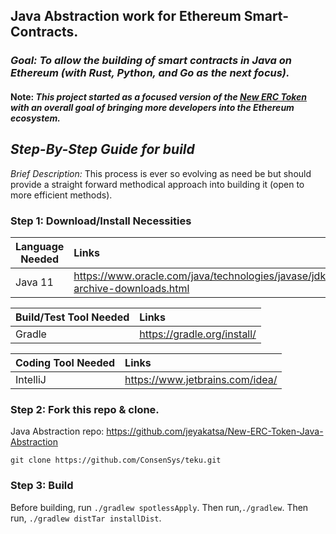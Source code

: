 ## Java Abstraction work for Ethereum Smart-Contracts.

### *Goal: To allow the building of smart contracts in Java on Ethereum (with Rust, Python, and Go as the next focus).*

#### Note: *This project started as a focused version of the [New ERC Token](https://github.com/jeyakatsa/New-ERC-Token) with an overall goal of bringing more developers into the Ethereum ecosystem.*

## *Step-By-Step Guide for build*

*Brief Description:* This process is ever so evolving as need be but should provide a straight forward methodical approach into building it (open to more efficient methods).

### Step 1: Download/Install Necessities

| Language Needed   | Links                   |
| ------------------|:----------------------- |
| Java 11           | https://www.oracle.com/java/technologies/javase/jdk11-archive-downloads.html |

| Build/Test Tool Needed   | Links                   |
| -------------------------|:----------------------- |
| Gradle             | https://gradle.org/install/ |

| Coding Tool Needed   | Links                   |
| -----------------------|:----------------------- |
| IntelliJ         | https://www.jetbrains.com/idea/ |

### Step 2: Fork this repo & clone.

Java Abstraction repo: https://github.com/jeyakatsa/New-ERC-Token-Java-Abstraction

```shell script
git clone https://github.com/ConsenSys/teku.git
```

### Step 3: Build

Before building, run `./gradlew spotlessApply`. Then run,`./gradlew`. Then run, `./gradlew distTar installDist`.



